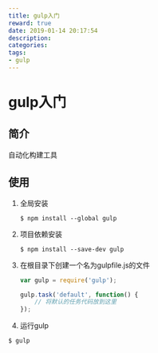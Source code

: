 ```yaml
---
title: gulp入门
reward: true
date: 2019-01-14 20:17:54
description:
categories:
tags:
- gulp
---
```


# gulp入门

## 简介

自动化构建工具

## 使用

1. 全局安装

   ```shell
   $ npm install --global gulp
   ```

   

2. 项目依赖安装

   ```shell
   $ npm install --save-dev gulp
   ```

   

3. 在根目录下创建一个名为gulpfile.js的文件

   ```js
   var gulp = require('gulp');
   
   gulp.task('default', function() {
       // 将默认的任务代码放到这里
   });
   ```

   

4. 运行gulp

```shell
$ gulp
```

